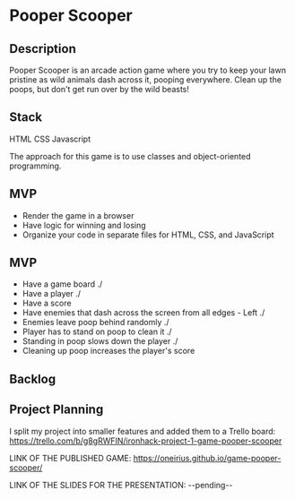 # Pooper Scooper

## Description

Pooper Scooper is an arcade action game where you try to keep your lawn pristine as wild animals dash across it, pooping everywhere. Clean up the poops, but don't get run over by the wild beasts!

## Stack

HTML
CSS
Javascript

The approach for this game is to use classes and object-oriented programming.

## MVP

- Render the game in a browser
- Have logic for winning and losing
- Organize your code in separate files for HTML, CSS, and JavaScript

## MVP

- Have a game board ./
- Have a player ./
- Have a score 
- Have enemies that dash across the screen from all edges  - Left ./
- Enemies leave poop behind randomly ./
- Player has to stand on poop to clean it ./
- Standing in poop slows down the player ./
- Cleaning up poop increases the player's score

## Backlog

## Project Planning

I split my project into smaller features and added them to a Trello board: https://trello.com/b/g8gRWFIN/ironhack-project-1-game-pooper-scooper

LINK OF THE PUBLISHED GAME: https://oneirius.github.io/game-pooper-scooper/

LINK OF THE SLIDES FOR THE PRESENTATION:  --pending--